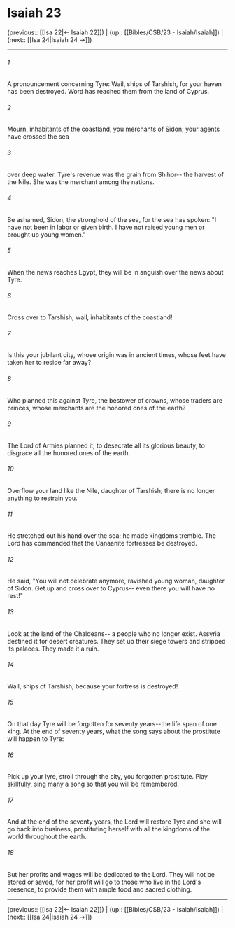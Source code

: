 # Isaiah 23

(previous:: [[Isa 22|← Isaiah 22]]) | (up:: [[Bibles/CSB/23 - Isaiah/Isaiah]]) | (next:: [[Isa 24|Isaiah 24 →]])

***


###### 1 
A pronouncement concerning Tyre: Wail, ships of Tarshish, for your haven has been destroyed. Word has reached them from the land of Cyprus. 

###### 2 
Mourn, inhabitants of the coastland, you merchants of Sidon; your agents have crossed the sea 

###### 3 
over deep water. Tyre's revenue was the grain from Shihor-- the harvest of the Nile. She was the merchant among the nations. 

###### 4 
Be ashamed, Sidon, the stronghold of the sea, for the sea has spoken: "I have not been in labor or given birth. I have not raised young men or brought up young women." 

###### 5 
When the news reaches Egypt, they will be in anguish over the news about Tyre. 

###### 6 
Cross over to Tarshish; wail, inhabitants of the coastland! 

###### 7 
Is this your jubilant city, whose origin was in ancient times, whose feet have taken her to reside far away? 

###### 8 
Who planned this against Tyre, the bestower of crowns, whose traders are princes, whose merchants are the honored ones of the earth? 

###### 9 
The Lord of Armies planned it, to desecrate all its glorious beauty, to disgrace all the honored ones of the earth. 

###### 10 
Overflow your land like the Nile, daughter of Tarshish; there is no longer anything to restrain you. 

###### 11 
He stretched out his hand over the sea; he made kingdoms tremble. The Lord has commanded that the Canaanite fortresses be destroyed. 

###### 12 
He said, "You will not celebrate anymore, ravished young woman, daughter of Sidon. Get up and cross over to Cyprus-- even there you will have no rest!" 

###### 13 
Look at the land of the Chaldeans-- a people who no longer exist. Assyria destined it for desert creatures. They set up their siege towers and stripped its palaces. They made it a ruin. 

###### 14 
Wail, ships of Tarshish, because your fortress is destroyed! 

###### 15 
On that day Tyre will be forgotten for seventy years--the life span of one king. At the end of seventy years, what the song says about the prostitute will happen to Tyre: 

###### 16 
Pick up your lyre, stroll through the city, you forgotten prostitute. Play skillfully, sing many a song so that you will be remembered. 

###### 17 
And at the end of the seventy years, the Lord will restore Tyre and she will go back into business, prostituting herself with all the kingdoms of the world throughout the earth. 

###### 18 
But her profits and wages will be dedicated to the Lord. They will not be stored or saved, for her profit will go to those who live in the Lord's presence, to provide them with ample food and sacred clothing.

***

(previous:: [[Isa 22|← Isaiah 22]]) | (up:: [[Bibles/CSB/23 - Isaiah/Isaiah]]) | (next:: [[Isa 24|Isaiah 24 →]])
